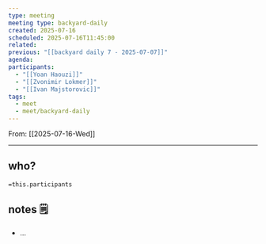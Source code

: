 ```yaml
---
type: meeting
meeting type: backyard-daily
created: 2025-07-16
scheduled: 2025-07-16T11:45:00
related:
previous: "[[backyard daily 7 - 2025-07-07]]"
agenda:
participants:
  - "[[Yoan Haouzi]]"
  - "[[Zvonimir Lokmer]]"
  - "[[Ivan Majstorovic]]"
tags:
  - meet
  - meet/backyard-daily
---
```

From: [[2025-07-16-Wed]]
___
## who?

`=this.participants`

## notes 🗒

- ...